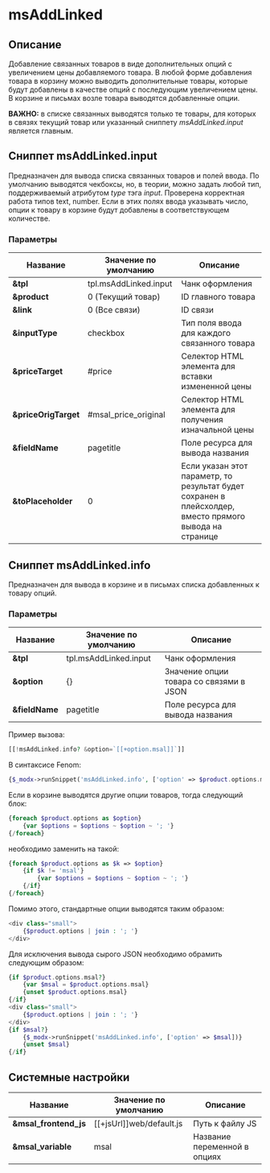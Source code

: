 # msAddLinked

## Описание

Добавление связанных товаров в виде дополнительных опций с увеличением цены добавляемого товара.
В любой форме добавления товара в корзину можно выводить дополнительные товары, которые будут добавлены в качестве опций
с последующим увеличением цены.
В корзине и письмах возле товара выводятся добавленные опции.

**ВАЖНО:** в списке связанных выводятся только те товары, для которых в связях текущий товар или указанный сниппету *msAddLinked.input* является главным.

## Сниппет msAddLinked.input

Предназначен для вывода списка связанных товаров и полей ввода. По умолчанию выводятся чекбоксы, но, в теории, можно задать любой тип, поддерживаемый атрибутом *type* тэга *input*.
Проверена корректная работа типов text, number. Если в этих полях ввода указывать число, опции к товару в корзине будут добавлены в соответствующем количестве.

### Параметры

| Название             | Значение по умолчанию | Описание                                                                                                |
| -------------------- | --------------------- | ------------------------------------------------------------------------------------------------------- |
| **&tpl**             | tpl.msAddLinked.input | Чанк оформления                                                                                         |
| **&product**         | 0 (Текущий товар)     | ID главного товара                                                                                      |
| **&link**            | 0 (Все связи)         | ID связи                                                                                                |
| **&inputType**       | checkbox              | Тип поля ввода для каждого связанного товара                                                            |
| **&priceTarget**     | #price                | Селектор HTML элемента для вставки измененной цены                                                      |
| **&priceOrigTarget** | #msal_price_original  | Селектор HTML элемента для получения изначальной цены                                                   |
| **&fieldName**       | pagetitle             | Поле ресурса для вывода названия                                                                        |
| **&toPlaceholder**   | 0                     | Если указан этот параметр, то результат будет сохранен в плейсхолдер, вместо прямого вывода на странице |

## Сниппет msAddLinked.info

Предназначен для вывода в корзине и в письмах списка добавленных к товару опций.

### Параметры

| Название       | Значение по умолчанию | Описание                                |
| -------------- | --------------------- | --------------------------------------- |
| **&tpl**       | tpl.msAddLinked.input | Чанк оформления                         |
| **&option**    | {}                    | Значение опции товара со связями в JSON |
| **&fieldName** | pagetitle             | Поле ресурса для вывода названия        |

Пример вызова:

```php
[[!msAddLinked.info? &option=`[[+option.msal]]`]]
```

В синтаксисе Fenom:

```php
{$_modx->runSnippet('msAddLinked.info', ['option' => $product.options.msal])}
```

Если в корзине выводятся другие опции товаров, тогда следующий блок:

```php
{foreach $product.options as $option}
    {var $options = $options ~ $option ~ '; '}
{/foreach}
```

необходимо заменить на такой:

```php
{foreach $product.options as $k => $option}
    {if $k != 'msal'}
        {var $options = $options ~ $option ~ '; '}
    {/if}
{/foreach}
```

Помимо этого, стандартные опции выводятся таким образом:

```php
<div class="small">
    {$product.options | join : '; '}
</div>
```

Для исключения вывода сырого JSON необходимо обрамить следующим образом:

```php
{if $product.options.msal?}
    {var $msal = $product.options.msal}
    {unset $product.options.msal}
{/if}
<div class="small">
    {$product.options | join : '; '}
</div>
{if $msal?}
    {$_modx->runSnippet('msAddLinked.info', ['option' => $msal])}
    {unset $msal}
{/if}
```

## Системные настройки

| Название              | Значение по умолчанию    | Описание                     |
| --------------------- | ------------------------ | ---------------------------- |
| **&msal_frontend_js** | [[+jsUrl]]web/default.js | Путь к файлу JS              |
| **&msal_variable**    | msal                     | Название переменной в опциях |
